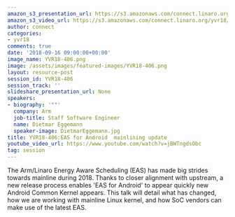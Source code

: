 ```yaml
---
amazon_s3_presentation_url: https://s3.amazonaws.com/connect.linaro.org/yvr18/presentations/yvr18-406.pdf
amazon_s3_video_url: https://s3.amazonaws.com/connect.linaro.org/yvr18/videos/yvr18-406.mp4
author: connect
categories:
- yvr18
comments: true
date: '2018-09-16 09:00:00+00:00'
image_name: YVR18-406.png
image: /assets/images/featured-images/YVR18-406.png
layout: resource-post
session_id: YVR18-406
session_track: ''
slideshare_presentation_url: None
speakers:
- biography: '""'
  company: Arm
  job-title: Staff Software Engineer
  name: Dietmar Eggemann
  speaker-image: DietmarEggemann.jpg
title: YVR18-406:EAS for Android  mainlining update
youtube_video_url: https://www.youtube.com/watch?v=jBWTngdsObc
tag: session
---
```


The Arm/Linaro Energy Aware Scheduling (EAS) has made big strides towards mainline during 2018.
Thanks to closer alignment with upstream, a new release process enables 'EAS for Android' to appear quickly new Android Common Kernel appears.
This talk will detail what has changed, how we are working with mainline Linux kernel, and how SoC vendors can make use of the latest EAS.
